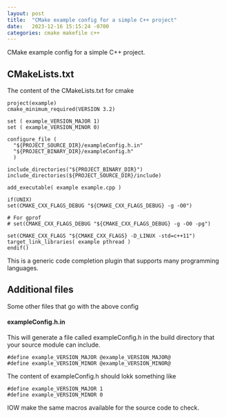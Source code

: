 ```yaml
---
layout: post
title:  "CMake example config for a simple C++ project"
date:   2023-12-16 15:15:24 -0700
categories: cmake makefile c++
---
```


CMake example config for a simple C++ project.

## CMakeLists.txt
The content of the CMakeLists.txt for cmake
```
project(example)
cmake_minimum_required(VERSION 3.2)

set ( example_VERSION_MAJOR 1)
set ( example_VERSION_MINOR 0)

configure_file (
  "${PROJECT_SOURCE_DIR}/exampleConfig.h.in"
  "${PROJECT_BINARY_DIR}/exampleConfig.h"
  )

include_directories("${PROJECT_BINARY_DIR}")
include_directories(${PROJECT_SOURCE_DIR}/include)

add_executable( example example.cpp )

if(UNIX)
set(CMAKE_CXX_FLAGS_DEBUG "${CMAKE_CXX_FLAGS_DEBUG} -g -O0")

# For gprof
# set(CMAKE_CXX_FLAGS_DEBUG "${CMAKE_CXX_FLAGS_DEBUG} -g -O0 -pg")

set(CMAKE_CXX_FLAGS "${CMAKE_CXX_FLAGS} -D_LINUX -std=c++11")
target_link_libraries( example pthread )
endif()
```
This is a generic code completion plugin that supports many programming languages.

## Additional files
Some other files that go with the above config
#### exampleConfig.h.in
This will generate a file called exampleConfig.h in the build directory that your source module can include.
```
#define example_VERSION_MAJOR @example_VERSION_MAJOR@
#define example_VERSION_MINOR @example_VERSION_MINOR@
```
The content of exampleConfig.h should lokk something like
```
#define example_VERSION_MAJOR 1
#define example_VERSION_MINOR 0
```
IOW make the same macros available for the source code to check.